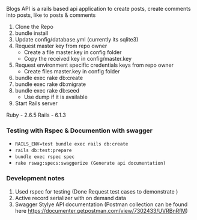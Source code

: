 
Blogs API is a rails based api application to create posts, create comments into posts, like to posts & comments

1. Clone the Repo
2. bundle install
3. Update config/database.yml (currently its sqlite3)
4. Request master key from repo owner
    - Create a file master.key in config folder
    - Copy the received key in config/master.key
5. Request environment specific credentials keys from repo owner
    - Create files master.key in config folder
6. bundle exec rake db:create
7. bundle exec rake db:migrate
8. bundle exec rake db:seed
    - Use dump if it is available
10. Start Rails server

Ruby - 2.6.5
Rails - 6.1.3


### Testing with Rspec & Documention with swagger

  - `RAILS_ENV=test bundle exec rails db:create`
  - `rails db:test:prepare`
  - `bundle exec rspec spec`
  - `rake rswag:specs:swaggerize (Generate api documentation)`


### Development notes ###
1. Used rspec for testing (Done Request test cases to demonstrate )
2. Active record serializer with on demand data
3. Swagger Stylye API documentation (Postman collection can be found here https://documenter.getpostman.com/view/7302433/UVRBnRfM)

